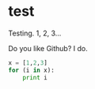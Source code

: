 # test

Testing. 1, 2, 3...

Do you like Github? I do.

```python
x = [1,2,3]
for (i in x):
    print i
```
